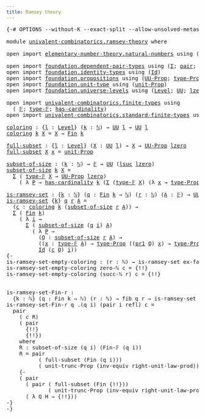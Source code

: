 ```yaml
---
title: Ramsey theory
---
```


<pre class="Agda"><a id="39" class="Symbol">{-#</a> <a id="43" class="Keyword">OPTIONS</a> <a id="51" class="Pragma">--without-K</a> <a id="63" class="Pragma">--exact-split</a> <a id="77" class="Pragma">--allow-unsolved-metas</a> <a id="100" class="Symbol">#-}</a>

<a id="105" class="Keyword">module</a> <a id="112" href="univalent-combinatorics.ramsey-theory.html" class="Module">univalent-combinatorics.ramsey-theory</a> <a id="150" class="Keyword">where</a>

<a id="157" class="Keyword">open</a> <a id="162" class="Keyword">import</a> <a id="169" href="elementary-number-theory.natural-numbers.html" class="Module">elementary-number-theory.natural-numbers</a> <a id="210" class="Keyword">using</a> <a id="216" class="Symbol">(</a><a id="217" href="elementary-number-theory.natural-numbers.html#1444" class="Datatype">ℕ</a><a id="218" class="Symbol">;</a> <a id="220" href="elementary-number-theory.natural-numbers.html#1465" class="InductiveConstructor">zero-ℕ</a><a id="226" class="Symbol">;</a> <a id="228" href="elementary-number-theory.natural-numbers.html#1478" class="InductiveConstructor">succ-ℕ</a><a id="234" class="Symbol">)</a>

<a id="237" class="Keyword">open</a> <a id="242" class="Keyword">import</a> <a id="249" href="foundation.dependent-pair-types.html" class="Module">foundation.dependent-pair-types</a> <a id="281" class="Keyword">using</a> <a id="287" class="Symbol">(</a><a id="288" href="foundation-core.dependent-pair-types.html#502" class="Record">Σ</a><a id="289" class="Symbol">;</a> <a id="291" href="foundation-core.dependent-pair-types.html#575" class="InductiveConstructor">pair</a><a id="295" class="Symbol">;</a> <a id="297" href="foundation-core.dependent-pair-types.html#592" class="Field">pr1</a><a id="300" class="Symbol">;</a> <a id="302" href="foundation-core.dependent-pair-types.html#604" class="Field">pr2</a><a id="305" class="Symbol">)</a>
<a id="307" class="Keyword">open</a> <a id="312" class="Keyword">import</a> <a id="319" href="foundation.identity-types.html" class="Module">foundation.identity-types</a> <a id="345" class="Keyword">using</a> <a id="351" class="Symbol">(</a><a id="352" href="foundation-core.identity-types.html#641" class="Datatype">Id</a><a id="354" class="Symbol">)</a>
<a id="356" class="Keyword">open</a> <a id="361" class="Keyword">import</a> <a id="368" href="foundation.propositions.html" class="Module">foundation.propositions</a> <a id="392" class="Keyword">using</a> <a id="398" class="Symbol">(</a><a id="399" href="foundation-core.propositions.html#1380" class="Function">UU-Prop</a><a id="406" class="Symbol">;</a> <a id="408" href="foundation-core.propositions.html#1482" class="Function">type-Prop</a><a id="417" class="Symbol">)</a>
<a id="419" class="Keyword">open</a> <a id="424" class="Keyword">import</a> <a id="431" href="foundation.unit-type.html" class="Module">foundation.unit-type</a> <a id="452" class="Keyword">using</a> <a id="458" class="Symbol">(</a><a id="459" href="foundation.unit-type.html#2966" class="Function">unit-Prop</a><a id="468" class="Symbol">)</a>
<a id="470" class="Keyword">open</a> <a id="475" class="Keyword">import</a> <a id="482" href="foundation.universe-levels.html" class="Module">foundation.universe-levels</a> <a id="509" class="Keyword">using</a> <a id="515" class="Symbol">(</a><a id="516" href="Agda.Primitive.html#597" class="Postulate">Level</a><a id="521" class="Symbol">;</a> <a id="523" href="foundation-core.universe-levels.html#222" class="Primitive">UU</a><a id="525" class="Symbol">;</a> <a id="527" href="Agda.Primitive.html#764" class="Primitive">lzero</a><a id="532" class="Symbol">;</a> <a id="534" href="Agda.Primitive.html#780" class="Primitive">lsuc</a><a id="538" class="Symbol">)</a>

<a id="541" class="Keyword">open</a> <a id="546" class="Keyword">import</a> <a id="553" href="univalent-combinatorics.finite-types.html" class="Module">univalent-combinatorics.finite-types</a> <a id="590" class="Keyword">using</a>
  <a id="598" class="Symbol">(</a> <a id="600" href="univalent-combinatorics.finite-types.html#4455" class="Function">𝔽</a><a id="601" class="Symbol">;</a> <a id="603" href="univalent-combinatorics.finite-types.html#4503" class="Function">type-𝔽</a><a id="609" class="Symbol">;</a> <a id="611" href="univalent-combinatorics.finite-types.html#4792" class="Function">has-cardinality</a><a id="626" class="Symbol">)</a>
<a id="628" class="Keyword">open</a> <a id="633" class="Keyword">import</a> <a id="640" href="univalent-combinatorics.standard-finite-types.html" class="Module">univalent-combinatorics.standard-finite-types</a> <a id="686" class="Keyword">using</a> <a id="692" class="Symbol">(</a><a id="693" href="univalent-combinatorics.standard-finite-types.html#2149" class="Function">Fin</a><a id="696" class="Symbol">)</a>

<a id="coloring"></a><a id="699" href="univalent-combinatorics.ramsey-theory.html#699" class="Function">coloring</a> <a id="708" class="Symbol">:</a> <a id="710" class="Symbol">{</a><a id="711" href="univalent-combinatorics.ramsey-theory.html#711" class="Bound">l</a> <a id="713" class="Symbol">:</a> <a id="715" href="Agda.Primitive.html#597" class="Postulate">Level</a><a id="720" class="Symbol">}</a> <a id="722" class="Symbol">(</a><a id="723" href="univalent-combinatorics.ramsey-theory.html#723" class="Bound">k</a> <a id="725" class="Symbol">:</a> <a id="727" href="elementary-number-theory.natural-numbers.html#1444" class="Datatype">ℕ</a><a id="728" class="Symbol">)</a> <a id="730" class="Symbol">→</a> <a id="732" href="foundation-core.universe-levels.html#222" class="Primitive">UU</a> <a id="735" href="univalent-combinatorics.ramsey-theory.html#711" class="Bound">l</a> <a id="737" class="Symbol">→</a> <a id="739" href="foundation-core.universe-levels.html#222" class="Primitive">UU</a> <a id="742" href="univalent-combinatorics.ramsey-theory.html#711" class="Bound">l</a>
<a id="744" href="univalent-combinatorics.ramsey-theory.html#699" class="Function">coloring</a> <a id="753" href="univalent-combinatorics.ramsey-theory.html#753" class="Bound">k</a> <a id="755" href="univalent-combinatorics.ramsey-theory.html#755" class="Bound">X</a> <a id="757" class="Symbol">=</a> <a id="759" href="univalent-combinatorics.ramsey-theory.html#755" class="Bound">X</a> <a id="761" class="Symbol">→</a> <a id="763" href="univalent-combinatorics.standard-finite-types.html#2149" class="Function">Fin</a> <a id="767" href="univalent-combinatorics.ramsey-theory.html#753" class="Bound">k</a>

<a id="full-subset"></a><a id="770" href="univalent-combinatorics.ramsey-theory.html#770" class="Function">full-subset</a> <a id="782" class="Symbol">:</a> <a id="784" class="Symbol">{</a><a id="785" href="univalent-combinatorics.ramsey-theory.html#785" class="Bound">l</a> <a id="787" class="Symbol">:</a> <a id="789" href="Agda.Primitive.html#597" class="Postulate">Level</a><a id="794" class="Symbol">}</a> <a id="796" class="Symbol">(</a><a id="797" href="univalent-combinatorics.ramsey-theory.html#797" class="Bound">X</a> <a id="799" class="Symbol">:</a> <a id="801" href="foundation-core.universe-levels.html#222" class="Primitive">UU</a> <a id="804" href="univalent-combinatorics.ramsey-theory.html#785" class="Bound">l</a><a id="805" class="Symbol">)</a> <a id="807" class="Symbol">→</a> <a id="809" href="univalent-combinatorics.ramsey-theory.html#797" class="Bound">X</a> <a id="811" class="Symbol">→</a> <a id="813" href="foundation-core.propositions.html#1380" class="Function">UU-Prop</a> <a id="821" href="Agda.Primitive.html#764" class="Primitive">lzero</a>
<a id="827" href="univalent-combinatorics.ramsey-theory.html#770" class="Function">full-subset</a> <a id="839" href="univalent-combinatorics.ramsey-theory.html#839" class="Bound">X</a> <a id="841" href="univalent-combinatorics.ramsey-theory.html#841" class="Bound">x</a> <a id="843" class="Symbol">=</a> <a id="845" href="foundation.unit-type.html#2966" class="Function">unit-Prop</a>

<a id="subset-of-size"></a><a id="856" href="univalent-combinatorics.ramsey-theory.html#856" class="Function">subset-of-size</a> <a id="871" class="Symbol">:</a> <a id="873" class="Symbol">(</a><a id="874" href="univalent-combinatorics.ramsey-theory.html#874" class="Bound">k</a> <a id="876" class="Symbol">:</a> <a id="878" href="elementary-number-theory.natural-numbers.html#1444" class="Datatype">ℕ</a><a id="879" class="Symbol">)</a> <a id="881" class="Symbol">→</a> <a id="883" href="univalent-combinatorics.finite-types.html#4455" class="Function">𝔽</a> <a id="885" class="Symbol">→</a> <a id="887" href="foundation-core.universe-levels.html#222" class="Primitive">UU</a> <a id="890" class="Symbol">(</a><a id="891" href="Agda.Primitive.html#780" class="Primitive">lsuc</a> <a id="896" href="Agda.Primitive.html#764" class="Primitive">lzero</a><a id="901" class="Symbol">)</a>
<a id="903" href="univalent-combinatorics.ramsey-theory.html#856" class="Function">subset-of-size</a> <a id="918" href="univalent-combinatorics.ramsey-theory.html#918" class="Bound">k</a> <a id="920" href="univalent-combinatorics.ramsey-theory.html#920" class="Bound">X</a> <a id="922" class="Symbol">=</a>
  <a id="926" href="foundation-core.dependent-pair-types.html#502" class="Record">Σ</a> <a id="928" class="Symbol">(</a> <a id="930" href="univalent-combinatorics.finite-types.html#4503" class="Function">type-𝔽</a> <a id="937" href="univalent-combinatorics.ramsey-theory.html#920" class="Bound">X</a> <a id="939" class="Symbol">→</a> <a id="941" href="foundation-core.propositions.html#1380" class="Function">UU-Prop</a> <a id="949" href="Agda.Primitive.html#764" class="Primitive">lzero</a><a id="954" class="Symbol">)</a>
    <a id="960" class="Symbol">(</a> <a id="962" class="Symbol">λ</a> <a id="964" href="univalent-combinatorics.ramsey-theory.html#964" class="Bound">P</a> <a id="966" class="Symbol">→</a> <a id="968" href="univalent-combinatorics.finite-types.html#4792" class="Function">has-cardinality</a> <a id="984" href="univalent-combinatorics.ramsey-theory.html#918" class="Bound">k</a> <a id="986" class="Symbol">(</a><a id="987" href="foundation-core.dependent-pair-types.html#502" class="Record">Σ</a> <a id="989" class="Symbol">(</a><a id="990" href="univalent-combinatorics.finite-types.html#4503" class="Function">type-𝔽</a> <a id="997" href="univalent-combinatorics.ramsey-theory.html#920" class="Bound">X</a><a id="998" class="Symbol">)</a> <a id="1000" class="Symbol">(λ</a> <a id="1003" href="univalent-combinatorics.ramsey-theory.html#1003" class="Bound">x</a> <a id="1005" class="Symbol">→</a> <a id="1007" href="foundation-core.propositions.html#1482" class="Function">type-Prop</a> <a id="1017" class="Symbol">(</a><a id="1018" href="univalent-combinatorics.ramsey-theory.html#964" class="Bound">P</a> <a id="1020" href="univalent-combinatorics.ramsey-theory.html#1003" class="Bound">x</a><a id="1021" class="Symbol">))))</a>

<a id="is-ramsey-set"></a><a id="1027" href="univalent-combinatorics.ramsey-theory.html#1027" class="Function">is-ramsey-set</a> <a id="1041" class="Symbol">:</a> <a id="1043" class="Symbol">{</a><a id="1044" href="univalent-combinatorics.ramsey-theory.html#1044" class="Bound">k</a> <a id="1046" class="Symbol">:</a> <a id="1048" href="elementary-number-theory.natural-numbers.html#1444" class="Datatype">ℕ</a><a id="1049" class="Symbol">}</a> <a id="1051" class="Symbol">(</a><a id="1052" href="univalent-combinatorics.ramsey-theory.html#1052" class="Bound">q</a> <a id="1054" class="Symbol">:</a> <a id="1056" href="univalent-combinatorics.standard-finite-types.html#2149" class="Function">Fin</a> <a id="1060" href="univalent-combinatorics.ramsey-theory.html#1044" class="Bound">k</a> <a id="1062" class="Symbol">→</a> <a id="1064" href="elementary-number-theory.natural-numbers.html#1444" class="Datatype">ℕ</a><a id="1065" class="Symbol">)</a> <a id="1067" class="Symbol">(</a><a id="1068" href="univalent-combinatorics.ramsey-theory.html#1068" class="Bound">r</a> <a id="1070" class="Symbol">:</a> <a id="1072" href="elementary-number-theory.natural-numbers.html#1444" class="Datatype">ℕ</a><a id="1073" class="Symbol">)</a> <a id="1075" class="Symbol">(</a><a id="1076" href="univalent-combinatorics.ramsey-theory.html#1076" class="Bound">A</a> <a id="1078" class="Symbol">:</a> <a id="1080" href="univalent-combinatorics.finite-types.html#4455" class="Function">𝔽</a><a id="1081" class="Symbol">)</a> <a id="1083" class="Symbol">→</a> <a id="1085" href="foundation-core.universe-levels.html#222" class="Primitive">UU</a> <a id="1088" class="Symbol">(</a><a id="1089" href="Agda.Primitive.html#780" class="Primitive">lsuc</a> <a id="1094" href="Agda.Primitive.html#764" class="Primitive">lzero</a><a id="1099" class="Symbol">)</a>
<a id="1101" href="univalent-combinatorics.ramsey-theory.html#1027" class="Function">is-ramsey-set</a> <a id="1115" class="Symbol">{</a><a id="1116" href="univalent-combinatorics.ramsey-theory.html#1116" class="Bound">k</a><a id="1117" class="Symbol">}</a> <a id="1119" href="univalent-combinatorics.ramsey-theory.html#1119" class="Bound">q</a> <a id="1121" href="univalent-combinatorics.ramsey-theory.html#1121" class="Bound">r</a> <a id="1123" href="univalent-combinatorics.ramsey-theory.html#1123" class="Bound">A</a> <a id="1125" class="Symbol">=</a>
  <a id="1129" class="Symbol">(</a><a id="1130" href="univalent-combinatorics.ramsey-theory.html#1130" class="Bound">c</a> <a id="1132" class="Symbol">:</a> <a id="1134" href="univalent-combinatorics.ramsey-theory.html#699" class="Function">coloring</a> <a id="1143" href="univalent-combinatorics.ramsey-theory.html#1116" class="Bound">k</a> <a id="1145" class="Symbol">(</a><a id="1146" href="univalent-combinatorics.ramsey-theory.html#856" class="Function">subset-of-size</a> <a id="1161" href="univalent-combinatorics.ramsey-theory.html#1121" class="Bound">r</a> <a id="1163" href="univalent-combinatorics.ramsey-theory.html#1123" class="Bound">A</a><a id="1164" class="Symbol">))</a> <a id="1167" class="Symbol">→</a>
  <a id="1171" href="foundation-core.dependent-pair-types.html#502" class="Record">Σ</a> <a id="1173" class="Symbol">(</a> <a id="1175" href="univalent-combinatorics.standard-finite-types.html#2149" class="Function">Fin</a> <a id="1179" href="univalent-combinatorics.ramsey-theory.html#1116" class="Bound">k</a><a id="1180" class="Symbol">)</a>
    <a id="1186" class="Symbol">(</a> <a id="1188" class="Symbol">λ</a> <a id="1190" href="univalent-combinatorics.ramsey-theory.html#1190" class="Bound">i</a> <a id="1192" class="Symbol">→</a>
      <a id="1200" href="foundation-core.dependent-pair-types.html#502" class="Record">Σ</a> <a id="1202" class="Symbol">(</a> <a id="1204" href="univalent-combinatorics.ramsey-theory.html#856" class="Function">subset-of-size</a> <a id="1219" class="Symbol">(</a><a id="1220" href="univalent-combinatorics.ramsey-theory.html#1119" class="Bound">q</a> <a id="1222" href="univalent-combinatorics.ramsey-theory.html#1190" class="Bound">i</a><a id="1223" class="Symbol">)</a> <a id="1225" href="univalent-combinatorics.ramsey-theory.html#1123" class="Bound">A</a><a id="1226" class="Symbol">)</a>
        <a id="1236" class="Symbol">(</a> <a id="1238" class="Symbol">λ</a> <a id="1240" href="univalent-combinatorics.ramsey-theory.html#1240" class="Bound">P</a> <a id="1242" class="Symbol">→</a>
          <a id="1254" class="Symbol">(</a><a id="1255" href="univalent-combinatorics.ramsey-theory.html#1255" class="Bound">Q</a> <a id="1257" class="Symbol">:</a> <a id="1259" href="univalent-combinatorics.ramsey-theory.html#856" class="Function">subset-of-size</a> <a id="1274" href="univalent-combinatorics.ramsey-theory.html#1121" class="Bound">r</a> <a id="1276" href="univalent-combinatorics.ramsey-theory.html#1123" class="Bound">A</a><a id="1277" class="Symbol">)</a> <a id="1279" class="Symbol">→</a>
          <a id="1291" class="Symbol">((</a><a id="1293" href="univalent-combinatorics.ramsey-theory.html#1293" class="Bound">x</a> <a id="1295" class="Symbol">:</a> <a id="1297" href="univalent-combinatorics.finite-types.html#4503" class="Function">type-𝔽</a> <a id="1304" href="univalent-combinatorics.ramsey-theory.html#1123" class="Bound">A</a><a id="1305" class="Symbol">)</a> <a id="1307" class="Symbol">→</a> <a id="1309" href="foundation-core.propositions.html#1482" class="Function">type-Prop</a> <a id="1319" class="Symbol">((</a><a id="1321" href="foundation-core.dependent-pair-types.html#592" class="Field">pr1</a> <a id="1325" href="univalent-combinatorics.ramsey-theory.html#1255" class="Bound">Q</a><a id="1326" class="Symbol">)</a> <a id="1328" href="univalent-combinatorics.ramsey-theory.html#1293" class="Bound">x</a><a id="1329" class="Symbol">)</a> <a id="1331" class="Symbol">→</a> <a id="1333" href="foundation-core.propositions.html#1482" class="Function">type-Prop</a> <a id="1343" class="Symbol">((</a><a id="1345" href="foundation-core.dependent-pair-types.html#592" class="Field">pr1</a> <a id="1349" href="univalent-combinatorics.ramsey-theory.html#1240" class="Bound">P</a><a id="1350" class="Symbol">)</a> <a id="1352" href="univalent-combinatorics.ramsey-theory.html#1293" class="Bound">x</a><a id="1353" class="Symbol">))</a> <a id="1356" class="Symbol">→</a>
          <a id="1368" href="foundation-core.identity-types.html#641" class="Datatype">Id</a> <a id="1371" class="Symbol">(</a><a id="1372" href="univalent-combinatorics.ramsey-theory.html#1130" class="Bound">c</a> <a id="1374" href="univalent-combinatorics.ramsey-theory.html#1255" class="Bound">Q</a><a id="1375" class="Symbol">)</a> <a id="1377" href="univalent-combinatorics.ramsey-theory.html#1190" class="Bound">i</a><a id="1378" class="Symbol">))</a>
<a id="1381" class="Comment">{-
is-ramsey-set-empty-coloring : (r : ℕ) → is-ramsey-set ex-falso r empty-𝔽
is-ramsey-set-empty-coloring zero-ℕ c = {!!}
is-ramsey-set-empty-coloring (succ-ℕ r) c = {!!}
  

is-ramsey-set-Fin-r :
  {k : ℕ} (q : Fin k → ℕ) (r : ℕ) → fib q r → is-ramsey-set q r (Fin-𝔽 r)
is-ramsey-set-Fin-r q .(q i) (pair i refl) c =
  pair
    ( c R)
    ( pair
      {!!}
      {!!})
    where
    R : subset-of-size (q i) (Fin-𝔽 (q i))
    R = pair
          ( full-subset (Fin (q i)))
          ( unit-trunc-Prop (inv-equiv right-unit-law-prod))
    {-
    ( pair
      ( pair ( full-subset (Fin {!!}))
             ( unit-trunc-Prop (inv-equiv right-unit-law-prod)))
      ( λ Q H → {!!}))
-}
-}</a>
</pre>